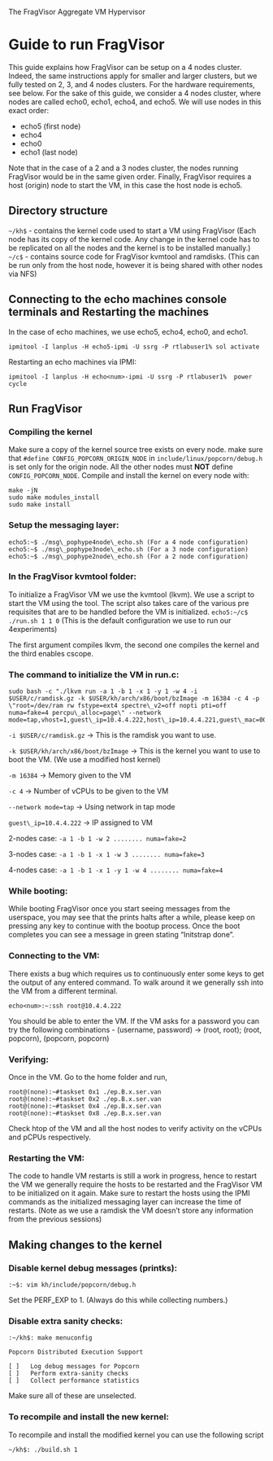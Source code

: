 ﻿The FragVisor Aggregate VM Hypervisor


# Guide to run FragVisor

This guide explains how FragVisor can be setup on a 4 nodes cluster. 
Indeed, the same instructions apply for smaller and larger clusters, but we fully tested on 2, 3, and 4 nodes clusters.
For the hardware requirements, see below.
For the sake of this guide, we consider a 4 nodes cluster, where nodes are called echo0, echo1, echo4, and echo5. We will use nodes in this exact order:
* echo5 (first node)
* echo4
* echo0
* echo1 (last node)

Note that in the case of a 2 and a 3 nodes cluster, the nodes running FragVisor would be in the same given order.
Finally, FragVisor requires a host (origin) node to start the VM, in this case the host node is echo5.


## Directory structure

`~/kh$` - contains the kernel code used to start a VM using FragVisor (Each node has its copy of the kernel code. Any change in the kernel code has to be replicated on all the nodes and the kernel is to be installed manually.)
`~/c$` - contains source code for FragVisor kvmtool and ramdisks. (This can be run only from the host node, however it is being shared with other nodes via NFS)

## Connecting to the echo machines console terminals and Restarting the machines


In the case of echo machines, we use echo5, echo4, echo0, and echo1.

	ipmitool -I lanplus -H echo5-ipmi -U ssrg -P rtlabuser1% sol activate

Restarting an echo machines via IPMI:

	ipmitool -I lanplus -H echo<num>-ipmi -U ssrg -P rtlabuser1%  power cycle



## Run FragVisor

### Compiling the kernel
Make sure a copy of the kernel source tree exists on every node.
make sure that `#define CONFIG_POPCORN_ORIGIN_NODE` in `include/linux/popcorn/debug.h` is set only for the origin node. All the other nodes must **NOT** define `CONFIG_POPCORN_NODE`.
Compile and install the kernel on every node with:
	
	make -jN
	sudo make modules_install
	sudo make install

### Setup the messaging layer:
	echo5:~$ ./msg\_pophype4node\_echo.sh (For a 4 node configuration)
	echo5:~$ ./msg\_pophype3node\_echo.sh (For a 3 node configuration)
	echo5:~$ ./msg\_pophype2node\_echo.sh (For a 2 node configuration)

### In the FragVisor kvmtool folder:

To initialize a FragVisor VM we use the kvmtool (lkvm). 
We use a script to start the VM using the tool. The script also takes care of the various pre requisites that are to be handled before the VM is initialized.
`echo5:~/c$ ./run.sh 1 1 0` (This is the default configuration we use to run our 4experiments)

The first argument compiles lkvm, the second one compiles the kernel and the third enables cscope. 

### The command to initialize the VM in run.c:

	sudo bash -c "./lkvm run -a 1 -b 1 -x 1 -y 1 -w 4 -i $USER/c/ramdisk.gz -k $USER/kh/arch/x86/boot/bzImage -m 16384 -c 4 -p \"root=/dev/ram rw fstype=ext4 spectre\_v2=off nopti pti=off numa=fake=4 percpu\_alloc=page\" --network mode=tap,vhost=1,guest\_ip=10.4.4.222,host\_ip=10.4.4.221,guest\_mac=00:11:22:33:44:55"

`-i $USER/c/ramdisk.gz` → This is the ramdisk you want to use. 

`-k $USER/kh/arch/x86/boot/bzImage` → This is the kernel you want to use to boot the VM. (We use a modified host kernel)

`-m 16384` → Memory given to the VM

`-c 4` → Number of vCPUs to be given to the VM

`--network mode=tap` → Using network in tap mode

`guest\_ip=10.4.4.222` → IP assigned to VM

2-nodes case: `-a 1 -b 1 -w 2 ........ numa=fake=2`

3-nodes case: `-a 1 -b 1 -x 1 -w 3 ........ numa=fake=3`

4-nodes case: `-a 1 -b 1 -x 1 -y 1 -w 4 ........ numa=fake=4`

### While booting:
While booting FragVisor once you start seeing messages from the userspace, you may see that the prints halts after a while, please keep on pressing any key to continue with the bootup process. 
   Once the boot completes you can see a message in green stating “Initstrap done”.

### Connecting to the VM:

There exists a bug which requires us to continuously enter some keys to get the output of any entered command. To walk around it we generally ssh into the VM from a different terminal.

	echo<num>:~:ssh root@10.4.4.222

You should be able to enter the VM. If the VM asks for a password you can try the following combinations - (username, password) → (root, root); (root, popcorn), (popcorn, popcorn)

### Verifying:

Once in the VM. Go to the home folder and run,

	root@(none):~#taskset 0x1 ./ep.B.x.ser.van
	root@(none):~#taskset 0x2 ./ep.B.x.ser.van
	root@(none):~#taskset 0x4 ./ep.B.x.ser.van
	root@(none):~#taskset 0x8 ./ep.B.x.ser.van

Check htop of the VM and all the host nodes to verify activity on the vCPUs and pCPUs respectively.

### Restarting the VM:

The code to handle VM restarts is still a work in progress, hence to restart the VM we generally require the hosts to be restarted and the FragVisor VM to be initialized on it again. Make sure to restart the hosts using the IPMI commands as the initialized messaging layer can increase the time of restarts. (Note as we use a ramdisk the VM doesn’t store any information from the previous sessions)

## Making changes to the kernel

### Disable kernel debug messages (printks):
	:~$: vim kh/include/popcorn/debug.h
Set the PERF\_EXP to 1. (Always do this while collecting numbers.)

### Disable extra sanity checks:
	:~/kh$: make menuconfig

	Popcorn Distributed Execution Support 
	
	[ ]   Log debug messages for Popcorn
	[ ]   Perform extra-sanity checks
	[ ]   Collect performance statistics
Make sure all of these are unselected.

### To recompile and install the new kernel:
To recompile and install the modified kernel you can use the following script
	
	~/kh$: ./build.sh 1
